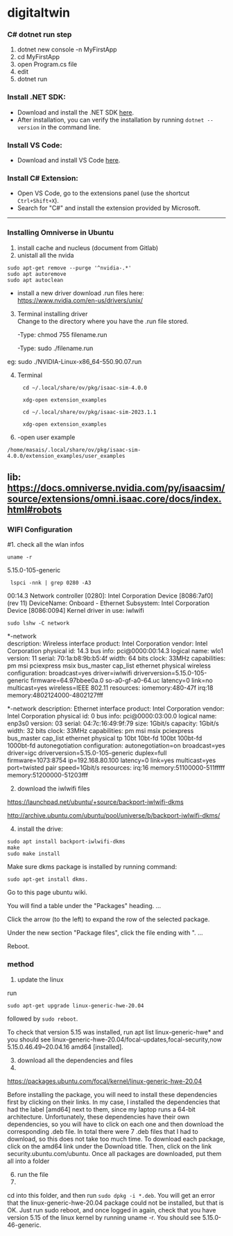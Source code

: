 # digitaltwin

### C# dotnet run step
1. dotnet new console -n MyFirstApp
2. cd MyFirstApp
3. open Program.cs file
4. edit
5. dotnet run
   
### Install .NET SDK:

- Download and install the .NET SDK [here](https://dotnet.microsoft.com/download/dotnet).
- After installation, you can verify the installation by running `dotnet --version` in the command line.

### Install VS Code:

- Download and install VS Code [here](https://code.visualstudio.com/).

### Install C# Extension:

- Open VS Code, go to the extensions panel (use the shortcut `Ctrl+Shift+X`).
- Search for "C#" and install the extension provided by Microsoft.

-----------------------------------------------------------------------------------------------------------------------------------------------------------------
### Installing Omniverse in Ubuntu
1. install cache and nucleus (document from Gitlab)
2. unistall all the nvida
```
sudo apt-get remove --purge '^nvidia-.*'
sudo apt autoremove
sudo apt autoclean
```
- install a new driver
  download .run files here: https://www.nvidia.com/en-us/drivers/unix/
3. Terminal installing driver  
  Change to the directory where you have the .run file stored.  
  
    -Type: chmod 755 filename.run  

    -Type: sudo ./filename.run  

  eg: sudo ./NVIDIA-Linux-x86_64-550.90.07.run

  4. Terminal
```
     cd ~/.local/share/ov/pkg/isaac-sim-4.0.0
     
     xdg-open extension_examples
```
```
     cd ~/.local/share/ov/pkg/isaac-sim-2023.1.1
     
     xdg-open extension_examples
```
   6.  -open user example
  ```    
/home/masais/.local/share/ov/pkg/isaac-sim-4.0.0/extension_examples/user_examples
```

lib: https://docs.omniverse.nvidia.com/py/isaacsim/source/extensions/omni.isaac.core/docs/index.html#robots
-----------------------------------------------------------------------------------------------------------------------------------------------------------------
### WIFI Configuration
#1. check all the wlan infos
```
uname -r
```
5.15.0-105-generic
```
 lspci -nnk | grep 0280 -A3
```
00:14.3 Network controller [0280]: Intel Corporation Device [8086:7af0] (rev 11)
	DeviceName: Onboard - Ethernet
	Subsystem: Intel Corporation Device [8086:0094]
	Kernel driver in use: iwlwifi
```
sudo lshw -C network
```
 *-network                 
       description: Wireless interface
       product: Intel Corporation
       vendor: Intel Corporation
       physical id: 14.3
       bus info: pci@0000:00:14.3
       logical name: wlo1
       version: 11
       serial: 70:1a:b8:9b:b5:4f
       width: 64 bits
       clock: 33MHz
       capabilities: pm msi pciexpress msix bus_master cap_list ethernet physical wireless
       configuration: broadcast=yes driver=iwlwifi driverversion=5.15.0-105-generic firmware=64.97bbee0a.0 so-a0-gf-a0-64.uc latency=0 link=no multicast=yes wireless=IEEE 802.11
       resources: iomemory:480-47f irq:18 memory:4802124000-4802127fff

       
  *-network
       description: Ethernet interface
       product: Intel Corporation
       vendor: Intel Corporation
       physical id: 0
       bus info: pci@0000:03:00.0
       logical name: enp3s0
       version: 03
       serial: 04:7c:16:49:9f:79
       size: 1Gbit/s
       capacity: 1Gbit/s
       width: 32 bits
       clock: 33MHz
       capabilities: pm msi msix pciexpress bus_master cap_list ethernet physical tp 10bt 10bt-fd 100bt 100bt-fd 1000bt-fd autonegotiation
       configuration: autonegotiation=on broadcast=yes driver=igc driverversion=5.15.0-105-generic duplex=full firmware=1073:8754 ip=192.168.80.100 latency=0 link=yes multicast=yes port=twisted pair speed=1Gbit/s
       resources: irq:16 memory:51100000-511fffff memory:51200000-51203fff


2. download the iwlwifi files
   
https://launchpad.net/ubuntu/+source/backport-iwlwifi-dkms

http://archive.ubuntu.com/ubuntu/pool/universe/b/backport-iwlwifi-dkms/

4. install the drive:
```
sudo apt install backport-iwlwifi-dkms
make
sudo make install
```

Make sure dkms package is installed by running command: 
```
sudo apt-get install dkms.
```
Go to this page ubuntu wiki.

You will find a table under the "Packages" heading. ...

Click the arrow (to the left) to expand the row of the selected package.

Under the new section "Package files", click the file ending with ". ...

Reboot.


### method
1. update the linux
   
run 
```
sudo apt-get upgrade linux-generic-hwe-20.04
```
 followed by 
 ```sudo reboot```.
 
 To check that version 5.15 was installed, run apt list linux-generic-hwe* and you should see linux-generic-hwe-20.04/focal-updates,focal-security,now 5.15.0.46.49~20.04.16 amd64 [installed].

3. download all the dependencies and files
4. 
https://packages.ubuntu.com/focal/kernel/linux-generic-hwe-20.04

Before installing the package, you will need to install these dependencies first by clicking on their links. In my case, I installed the dependencies that had the label [amd64] next to them, since my laptop runs a 64-bit architecture. Unfortunately, these dependencies have their own dependencies, so you will have to click on each one and then download the corresponding .deb file. In total there were 7 .deb files that I had to download, so this does not take too much time. To download each package, click on the amd64 link under the Download <package name> title. Then, click on the link security.ubuntu.com/ubuntu. Once all packages are downloaded, put them all into a folder


6. run the file
7. 
cd into this folder, and then run ```sudo dpkg -i *.deb```. You will get an error that the linux-generic-hwe-20.04 package could not be installed, but that is OK. Just run sudo reboot, and once logged in again, check that you have version 5.15 of the linux kernel by running uname -r. You should see 5.15.0-46-generic. 
